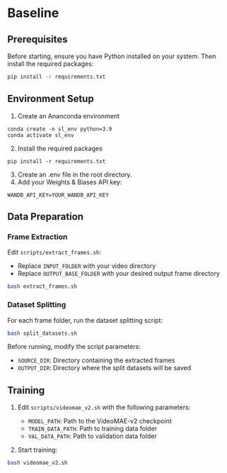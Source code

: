 # Baseline
## Prerequisites

Before starting, ensure you have Python installed on your system. Then install the required packages:

```bash
pip install -r requirements.txt
```

## Environment Setup

1. Create an Ananconda environment
```
conda create -n sl_env python=3.9
conda activate sl_env
```
2. Install the required packages
```
pip install -r requirements.txt
```
3. Create an .env file in the root directory.
4. Add your Weights & Biases API key:
```
WANDB_API_KEY=YOUR_WANDB_API_KEY
```

## Data Preparation

### Frame Extraction

Edit `scripts/extract_frames.sh`:
   - Replace `INPUT_FOLDER` with your video directory
   - Replace `OUTPUT_BASE_FOLDER` with your desired output frame directory

```bash
bash extract_frames.sh
```

### Dataset Splitting

For each frame folder, run the dataset splitting script:

```bash
bash split_datasets.sh
```

Before running, modify the script parameters:
- `SOURCE_DIR`: Directory containing the extracted frames
- `OUTPUT_DIR`: Directory where the split datasets will be saved

## Training

1. Edit `scripts/videomae_v2.sh` with the following parameters:
   - `MODEL_PATH`: Path to the VideoMAE-v2 checkpoint
   - `TRAIN_DATA_PATH`: Path to training data folder
   - `VAL_DATA_PATH`: Path to validation data folder

2. Start training:
```bash
bash videomae_v2.sh
```
